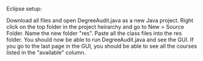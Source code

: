 Eclipse setup:

Download all files and open DegreeAudit.java as a new Java project.
Right click on the top folder in the project heirarchy and go to New > Source Folder.
Name the new folder "res".
Paste all the class files into the res folder.
You should now be able to run DegreeAudit.java and see the GUI.
If you go to the last page in the GUI, you should be able to see all the courses listed in the "available" column.
